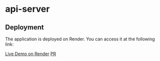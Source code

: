# api-server

## Deployment

The application is deployed on Render. You can access it at the following link:

[Live Demo on Render](https://apiserver2.onrender.com)
[PR](https://github.com/NSALAA9/api-server2/pulls)

